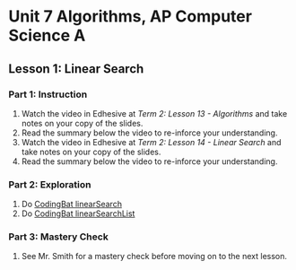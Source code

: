 # Unit 7 Algorithms, AP Computer Science A

## Lesson 1: Linear Search

### Part 1: Instruction
1. Watch the video in Edhesive at _Term 2: Lesson 13 - Algorithms_ and take notes on your copy of the slides.
1. Read the summary below the video to re-inforce your understanding.
1. Watch the video in Edhesive at _Term 2: Lesson 14 - Linear Search_ and take notes on your copy of the slides.
1. Read the summary below the video to re-inforce your understanding.

### Part 2: Exploration
1. Do [CodingBat linearSearch](https://codingbat.com/prob/p264850?parent=/home/simona1@sfusd.edu/searching)
1. Do [CodingBat linearSearchList](https://codingbat.com/prob/p275105?parent=/home/simona1@sfusd.edu/searching)

### Part 3: Mastery Check
1. See Mr. Smith for a mastery check before moving on to the next lesson.

